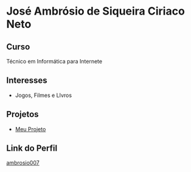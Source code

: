 # José Ambrósio de Siqueira Ciriaco Neto


## Curso

Técnico em Informática para Internete

## Interesses

- Jogos, Filmes e LIvros

## Projetos

- [Meu Projeto](https://github.com/ambrosio007/aprenda-git) 

## Link do Perfil

[ambrosio007](https://github.com/ambrosio007)
